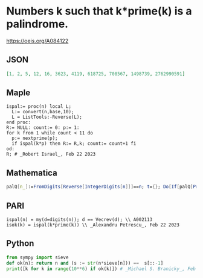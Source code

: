 # Numbers k such that k\*prime\(k\) is a palindrome\.
https://oeis.org/A084122
## JSON
```JSON
[1, 2, 5, 12, 16, 3623, 4119, 618725, 708567, 1498739, 2762990591]
```
## Maple
```Maple
ispal:= proc(n) local L;
  L:= convert(n,base,10);
  L = ListTools:-Reverse(L);
end proc:
R:= NULL: count:= 0: p:= 1:
for k from 1 while count < 11 do
  p:= nextprime(p);
  if ispal(k*p) then R:= R,k; count:= count+1 fi
od:
R; # _Robert Israel_, Feb 22 2023
```
## Mathematica
```Mathematica
palQ[n_]:=FromDigits[Reverse[IntegerDigits[n]]]==n; t={}; Do[If[palQ[Prime[n]*n],AppendTo[t,n]],{n,15*10^5}]; t (* _Jayanta Basu_, May 11 2013 *)
```
## PARI
```PARI
ispal(n) = my(d=digits(n)); d == Vecrev(d); \\ A002113
isok(k) = ispal(k*prime(k)) \\ _Alexandru Petrescu_, Feb 22 2023
```
## Python
```Python
from sympy import sieve
def ok(n): return n and (s := str(n*sieve[n])) ==  s[::-1]
print([k for k in range(10**6) if ok(k)]) # _Michael S. Branicky_, Feb 22 2023
```
